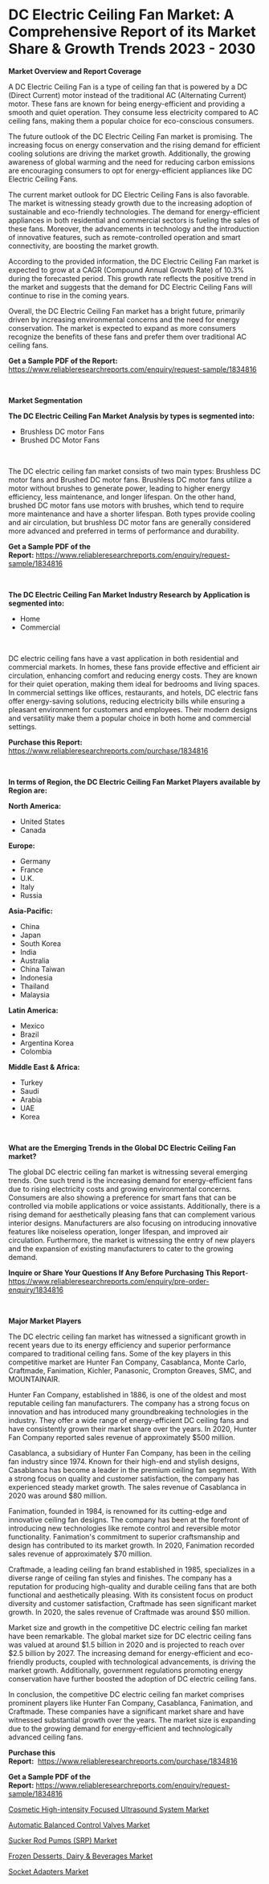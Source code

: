 <p><h1>DC Electric Ceiling Fan Market: A Comprehensive Report of its Market Share & Growth Trends 2023 - 2030</h1></p><p><strong>Market Overview and Report Coverage</strong></p>
<p><p>A DC Electric Ceiling Fan is a type of ceiling fan that is powered by a DC (Direct Current) motor instead of the traditional AC (Alternating Current) motor. These fans are known for being energy-efficient and providing a smooth and quiet operation. They consume less electricity compared to AC ceiling fans, making them a popular choice for eco-conscious consumers.</p><p>The future outlook of the DC Electric Ceiling Fan market is promising. The increasing focus on energy conservation and the rising demand for efficient cooling solutions are driving the market growth. Additionally, the growing awareness of global warming and the need for reducing carbon emissions are encouraging consumers to opt for energy-efficient appliances like DC Electric Ceiling Fans.</p><p>The current market outlook for DC Electric Ceiling Fans is also favorable. The market is witnessing steady growth due to the increasing adoption of sustainable and eco-friendly technologies. The demand for energy-efficient appliances in both residential and commercial sectors is fueling the sales of these fans. Moreover, the advancements in technology and the introduction of innovative features, such as remote-controlled operation and smart connectivity, are boosting the market growth.</p><p>According to the provided information, the DC Electric Ceiling Fan market is expected to grow at a CAGR (Compound Annual Growth Rate) of 10.3% during the forecasted period. This growth rate reflects the positive trend in the market and suggests that the demand for DC Electric Ceiling Fans will continue to rise in the coming years.</p><p>Overall, the DC Electric Ceiling Fan market has a bright future, primarily driven by increasing environmental concerns and the need for energy conservation. The market is expected to expand as more consumers recognize the benefits of these fans and prefer them over traditional AC ceiling fans.</p></p>
<p><strong>Get a Sample PDF of the Report:</strong> <a href="https://www.reliableresearchreports.com/enquiry/request-sample/1834816">https://www.reliableresearchreports.com/enquiry/request-sample/1834816</a></p>
<p>&nbsp;</p>
<p><strong>Market Segmentation</strong></p>
<p><strong>The DC Electric Ceiling Fan Market Analysis by types is segmented into:</strong></p>
<p><ul><li>Brushless DC motor Fans</li><li>Brushed DC Motor Fans</li></ul></p>
<p>&nbsp;</p>
<p><p>The DC electric ceiling fan market consists of two main types: Brushless DC motor fans and Brushed DC motor fans. Brushless DC motor fans utilize a motor without brushes to generate power, leading to higher energy efficiency, less maintenance, and longer lifespan. On the other hand, brushed DC motor fans use motors with brushes, which tend to require more maintenance and have a shorter lifespan. Both types provide cooling and air circulation, but brushless DC motor fans are generally considered more advanced and preferred in terms of performance and durability.</p></p>
<p><strong>Get a Sample PDF of the Report:</strong>&nbsp;<a href="https://www.reliableresearchreports.com/enquiry/request-sample/1834816">https://www.reliableresearchreports.com/enquiry/request-sample/1834816</a></p>
<p>&nbsp;</p>
<p><strong>The DC Electric Ceiling Fan Market Industry Research by Application is segmented into:</strong></p>
<p><ul><li>Home</li><li>Commercial</li></ul></p>
<p>&nbsp;</p>
<p><p>DC electric ceiling fans have a vast application in both residential and commercial markets. In homes, these fans provide effective and efficient air circulation, enhancing comfort and reducing energy costs. They are known for their quiet operation, making them ideal for bedrooms and living spaces. In commercial settings like offices, restaurants, and hotels, DC electric fans offer energy-saving solutions, reducing electricity bills while ensuring a pleasant environment for customers and employees. Their modern designs and versatility make them a popular choice in both home and commercial settings.</p></p>
<p><strong>Purchase this Report:</strong>&nbsp; <a href="https://www.reliableresearchreports.com/purchase/1834816">https://www.reliableresearchreports.com/purchase/1834816</a></p>
<p>&nbsp;</p>
<p><strong>In terms of Region, the DC Electric Ceiling Fan Market Players available by Region are:</strong></p>
<p>
    <p> <strong> North America: </strong>
        <ul>
            <li>United States</li>
            <li>Canada</li>
        </ul>
        </p> 
    <p> <strong> Europe: </strong>
        <ul>
            <li>Germany</li>
            <li>France</li>
            <li>U.K.</li>
            <li>Italy</li>
            <li>Russia</li>
        </ul>
        </p> 
    <p> <strong> Asia-Pacific: </strong>
        <ul>
            <li>China</li>
            <li>Japan</li>
            <li>South Korea</li>
            <li>India</li>
            <li>Australia</li>
            <li>China Taiwan</li>
            <li>Indonesia</li>
            <li>Thailand</li>
            <li>Malaysia</li>
        </ul>
        </p> 
    <p> <strong> Latin America: </strong>
        <ul>
            <li>Mexico</li>
            <li>Brazil</li>
            <li>Argentina Korea</li>
            <li>Colombia</li>
        </ul>
        </p> 
    <p> <strong> Middle East & Africa: </strong>
        <ul>
            <li>Turkey</li>
            <li>Saudi</li>
            <li>Arabia</li>
            <li>UAE</li>
            <li>Korea</li>
        </ul>
    </p>
    </p>
<p>&nbsp;</p>
<p><strong>What are the Emerging Trends in the Global DC Electric Ceiling Fan market?</strong></p>
<p><p>The global DC electric ceiling fan market is witnessing several emerging trends. One such trend is the increasing demand for energy-efficient fans due to rising electricity costs and growing environmental concerns. Consumers are also showing a preference for smart fans that can be controlled via mobile applications or voice assistants. Additionally, there is a rising demand for aesthetically pleasing fans that can complement various interior designs. Manufacturers are also focusing on introducing innovative features like noiseless operation, longer lifespan, and improved air circulation. Furthermore, the market is witnessing the entry of new players and the expansion of existing manufacturers to cater to the growing demand.</p></p>
<p><strong>Inquire or Share Your Questions If Any Before Purchasing This Report</strong>- <a href="https://www.reliableresearchreports.com/enquiry/pre-order-enquiry/1834816">https://www.reliableresearchreports.com/enquiry/pre-order-enquiry/1834816</a></p>
<p>&nbsp;</p>
<p><strong>Major Market Players</strong></p>
<p><p>The DC electric ceiling fan market has witnessed a significant growth in recent years due to its energy efficiency and superior performance compared to traditional ceiling fans. Some of the key players in this competitive market are Hunter Fan Company, Casablanca, Monte Carlo, Craftmade, Fanimation, Kichler, Panasonic, Crompton Greaves, SMC, and MOUNTAINAIR.</p><p>Hunter Fan Company, established in 1886, is one of the oldest and most reputable ceiling fan manufacturers. The company has a strong focus on innovation and has introduced many groundbreaking technologies in the industry. They offer a wide range of energy-efficient DC ceiling fans and have consistently grown their market share over the years. In 2020, Hunter Fan Company reported sales revenue of approximately $500 million.</p><p>Casablanca, a subsidiary of Hunter Fan Company, has been in the ceiling fan industry since 1974. Known for their high-end and stylish designs, Casablanca has become a leader in the premium ceiling fan segment. With a strong focus on quality and customer satisfaction, the company has experienced steady market growth. The sales revenue of Casablanca in 2020 was around $80 million.</p><p>Fanimation, founded in 1984, is renowned for its cutting-edge and innovative ceiling fan designs. The company has been at the forefront of introducing new technologies like remote control and reversible motor functionality. Fanimation's commitment to superior craftsmanship and design has contributed to its market growth. In 2020, Fanimation recorded sales revenue of approximately $70 million.</p><p>Craftmade, a leading ceiling fan brand established in 1985, specializes in a diverse range of ceiling fan styles and finishes. The company has a reputation for producing high-quality and durable ceiling fans that are both functional and aesthetically pleasing. With its consistent focus on product diversity and customer satisfaction, Craftmade has seen significant market growth. In 2020, the sales revenue of Craftmade was around $50 million.</p><p>Market size and growth in the competitive DC electric ceiling fan market have been remarkable. The global market size for DC electric ceiling fans was valued at around $1.5 billion in 2020 and is projected to reach over $2.5 billion by 2027. The increasing demand for energy-efficient and eco-friendly products, coupled with technological advancements, is driving the market growth. Additionally, government regulations promoting energy conservation have further boosted the adoption of DC electric ceiling fans.</p><p>In conclusion, the competitive DC electric ceiling fan market comprises prominent players like Hunter Fan Company, Casablanca, Fanimation, and Craftmade. These companies have a significant market share and have witnessed substantial growth over the years. The market size is expanding due to the growing demand for energy-efficient and technologically advanced ceiling fans.</p></p>
<p><strong>Purchase this Report:</strong>&nbsp;&nbsp;<a href="https://www.reliableresearchreports.com/purchase/1834816">https://www.reliableresearchreports.com/purchase/1834816</a></p>
<p></p>
<p><strong>Get a Sample PDF of the Report:</strong>&nbsp;<a href="https://www.reliableresearchreports.com/enquiry/request-sample/1834816">https://www.reliableresearchreports.com/enquiry/request-sample/1834816</a></p>
<p><p><a href="https://github.com/surverupesha/Market-Research-Report-List-1/blob/main/cosmetic-high-intensity-focused-ultrasound-system-market.md">Cosmetic High-intensity Focused Ultrasound System Market</a></p><p><a href="https://github.com/virtuosemr/Market-Research-Report-List-1/blob/main/automatic-balanced-control-valves-market.md">Automatic Balanced Control Valves Market</a></p><p><a href="https://medium.com/@brittanyrobertson07/sucker-rod-pumps-srp-market-exploring-market-share-market-trends-and-future-growth-d47badf54fde">Sucker Rod Pumps (SRP) Market</a></p><p><a href="https://www.linkedin.com/pulse/frozen-desserts-dairy-amp-beverages-market/">Frozen Desserts, Dairy & Beverages Market</a></p><p><a href="https://www.linkedin.com/pulse/decoding-socket-adapters-market-deep-dive-latest/">Socket Adapters Market</a></p></p>